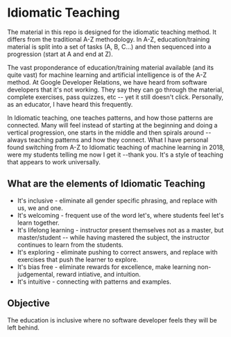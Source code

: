 # Idiomatic Teaching

The material in this repo is designed for the idiomatic teaching method. It differs from the traditional A-Z methodology. In A-Z,
education/training material is split into a set of tasks (A, B, C...) and then sequenced into a progression (start at A and end at Z).

The vast proponderance of education/training material available (and its quite vast) for machine learning and artificial intelligence 
is of the A-Z method. At Google Developer Relations, we have heard from software developers that it's not working. They say they
can go through the material, complete exercises, pass quizzes, etc -- yet it still doesn't click. Personally, as an educator, I have
heard this frequently.

In Idiomatic teaching, one teaches patterns, and how those patterns are connected. Many will feel instead of starting at the beginning
and doing a vertical progression, one starts in the middle and then spirals around -- always teaching patterns and how they connect.
What I have personal found switching from A-Z to Idiomatic teaching of machine learning in 2018, were my students telling me now I get
it --thank you. It's a style of teaching that appears to work universally.

## What are the elements of Idiomatic Teaching

  - It's inclusive - eliminate all gender specific phrasing, and replace with us, we and one.
  - It's welcoming - frequent use of the word let's, where students feel let's learn together.
  - It's lifelong learning - instructor present themselves not as a master, but master/student -- while having mastered the subject, the instructor continues to learn from the students.
  - It's exploring - eliminate pushing to correct answers, and replace with exercises that push the learner to explore.
  - It's bias free - eliminate rewards for excellence, make learning non-judgemental, reward intiative, and intuition.
  - It's intuitive - connecting with patterns and examples.
  
## Objective

The education is inclusive where no software developer feels they will be left behind.
  

